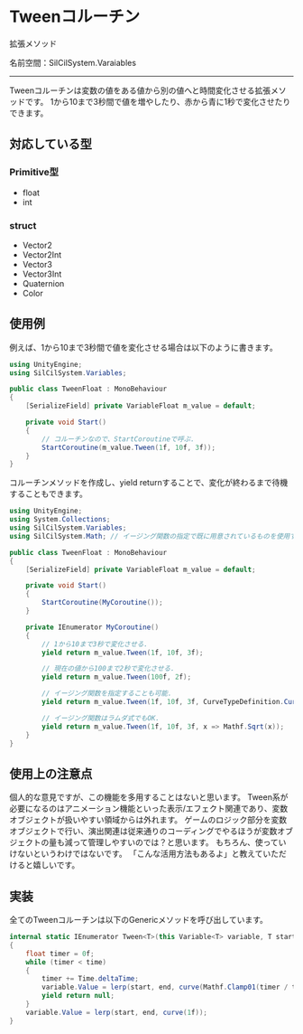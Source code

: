 # Tweenコルーチン

拡張メソッド

名前空間：SilCilSystem.Varaiables

---

Tweenコルーチンは変数の値をある値から別の値へと時間変化させる拡張メソッドです。
1から10まで3秒間で値を増やしたり、赤から青に1秒で変化させたりできます。

## 対応している型

### Primitive型

- float
- int

### struct

- Vector2
- Vector2Int
- Vector3
- Vector3Int
- Quaternion
- Color

## 使用例

例えば、1から10まで3秒間で値を変化させる場合は以下のように書きます。

```cs
using UnityEngine;
using SilCilSystem.Variables;

public class TweenFloat : MonoBehaviour
{
    [SerializeField] private VariableFloat m_value = default;

    private void Start()
    {
        // コルーチンなので、StartCoroutineで呼ぶ.
        StartCoroutine(m_value.Tween(1f, 10f, 3f));
    }
}
```

コルーチンメソッドを作成し、yield returnすることで、変化が終わるまで待機することもできます。

```cs
using UnityEngine;
using System.Collections;
using SilCilSystem.Variables;
using SilCilSystem.Math; // イージング関数の指定で既に用意されているものを使用する場合は必要.

public class TweenFloat : MonoBehaviour
{
    [SerializeField] private VariableFloat m_value = default;

    private void Start()
    {
        StartCoroutine(MyCoroutine());
    }

    private IEnumerator MyCoroutine()
    {
        // 1から10まで3秒で変化させる.
        yield return m_value.Tween(1f, 10f, 3f);

        // 現在の値から100まで2秒で変化させる.
        yield return m_value.Tween(100f, 2f);

        // イージング関数を指定することも可能.
        yield return m_value.Tween(1f, 10f, 3f, CurveTypeDefinition.CurveType.EaseInOutQuad);

        // イージング関数はラムダ式でもOK.
        yield return m_value.Tween(1f, 10f, 3f, x => Mathf.Sqrt(x));
    }
}
```

## 使用上の注意点

個人的な意見ですが、この機能を多用することはないと思います。
Tween系が必要になるのはアニメーション機能といった表示/エフェクト関連であり、変数オブジェクトが扱いやすい領域からは外れます。
ゲームのロジック部分を変数オブジェクトで行い、演出関連は従来通りのコーディングでやるほうが変数オブジェクトの量も減って管理しやすいのでは？と思います。
もちろん、使っていけないというわけではないです。
「こんな活用方法もあるよ」と教えていただけると嬉しいです。

## 実装

全てのTweenコルーチンは以下のGenericメソッドを呼び出しています。

```cs
internal static IEnumerator Tween<T>(this Variable<T> variable, T start, T end, float time, Func<T, T, float, T> lerp, Func<float, float> curve)
{
    float timer = 0f;
    while (timer < time)
    {
        timer += Time.deltaTime;
        variable.Value = lerp(start, end, curve(Mathf.Clamp01(timer / time)));
        yield return null;
    }
    variable.Value = lerp(start, end, curve(1f));
}
```
